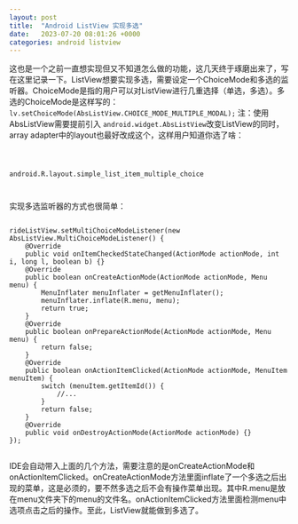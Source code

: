 ```yaml
---
layout: post
title:  "Android ListView 实现多选"
date:   2023-07-20 08:01:26 +0000
categories: android listview
---
```


这也是一个之前一直想实现但又不知道怎么做的功能，这几天终于琢磨出来了，写在这里记录一下。ListView想要实现多选，需要设定一个ChoiceMode和多选的监听器。ChoiceMode是指的用户可以对ListView进行几重选择（单选，多选）。多选的ChoiceMode是这样写的：<code>lv.setChoiceMode(AbsListView.CHOICE_MODE_MULTIPLE_MODAL);</code> 注：使用AbsListView需要提前引入 <code>android.widget.AbsListView</code>改变ListView的同时，array adapter中的layout也最好改成这个，这样用户知道你选了啥：

<code>

android.R.layout.simple_list_item_multiple_choice

</code>实现多选监听器的方式也很简单：



<code>
rideListView.setMultiChoiceModeListener(new AbsListView.MultiChoiceModeListener() {
    @Override
    public void onItemCheckedStateChanged(ActionMode actionMode, int i, long l, boolean b) {}
    @Override
    public boolean onCreateActionMode(ActionMode actionMode, Menu menu) {
        MenuInflater menuInflater = getMenuInflater();
        menuInflater.inflate(R.menu, menu);
        return true;
    }
    @Override
    public boolean onPrepareActionMode(ActionMode actionMode, Menu menu) {
        return false;
    }
    @Override
    public boolean onActionItemClicked(ActionMode actionMode, MenuItem menuItem) {
        switch (menuItem.getItemId()) {
            //...
        }
        return false;
    }
    @Override
    public void onDestroyActionMode(ActionMode actionMode) {}
});

</code>

IDE会自动带入上面的几个方法，需要注意的是onCreateActionMode和onActionItemClicked。onCreateActionMode方法里面inflate了一个多选之后出现的菜单，这是必须的，要不然多选之后不会有操作菜单出现。其中R.menu是放在menu文件夹下的menu的文件名。onActionItemClicked方法里面检测menu中选项点击之后的操作。至此，ListView就能做到多选了。



